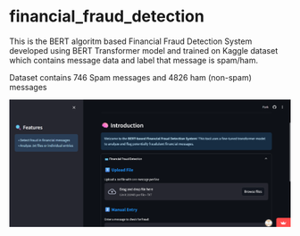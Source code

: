# financial_fraud_detection

This is the BERT algoritm based Financial Fraud Detection System developed using BERT Transformer model and trained on Kaggle dataset which contains message data and label that message is spam/ham. 

Dataset contains 746 Spam messages and 4826 ham (non-spam) messages

![My website](./images/project.png)
